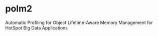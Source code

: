 # polm2
Automatic Profiling for Object Lifetime-Aware Memory Management for HotSpot Big Data Applications
